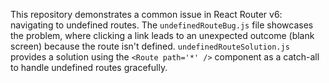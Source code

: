 This repository demonstrates a common issue in React Router v6: navigating to undefined routes. The `undefinedRouteBug.js` file showcases the problem, where clicking a link leads to an unexpected outcome (blank screen) because the route isn't defined.  `undefinedRouteSolution.js` provides a solution using the `<Route path='*' />` component as a catch-all to handle undefined routes gracefully.